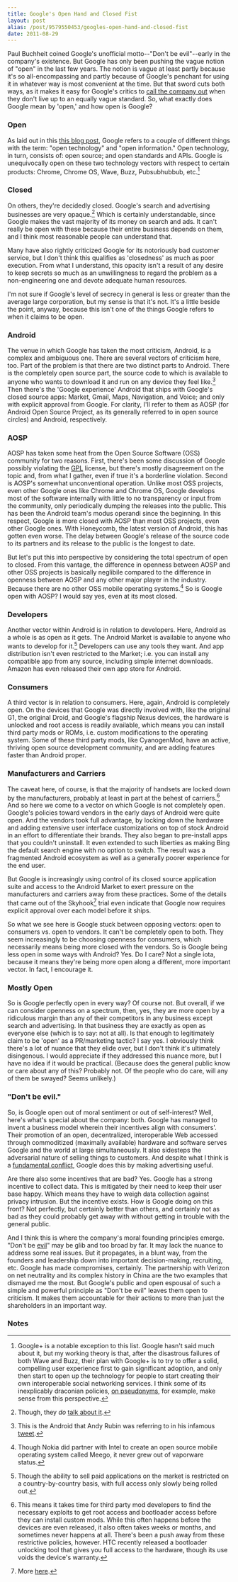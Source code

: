 ```yaml
---
title: Google's Open Hand and Closed Fist
layout: post
alias: /post/9579550453/googles-open-hand-and-closed-fist
date: 2011-08-29
---
```


Paul Buchheit coined Google's unofficial motto--"Don't be evil"--early
in the company's existence. But Google has only been pushing the vague
notion of "open" in the last few years. The notion is vague at least
partly because it's so all-encompassing and partly because of Google's
penchant for using it in whatever way is most convenient at the time.
But that sword cuts both ways, as it makes it easy for Google's critics
to [call the company out](http://techcrunch.com/2011/03/26/open/) when
they don't live up to an equally vague standard. So, what exactly does
Google mean by 'open,' and how open is Google?

### Open

As laid out in this [this blog
post](http://googleblog.blogspot.com/2009/12/meaning-of-open.html),
Google refers to a couple of different things with the term: "open
technology" and "open information." Open technology, in turn, consists
of: open source; and open standards and APIs. Google is unequivocally
open on these two technology vectors with respect to certain products:
Chrome, Chrome OS, Wave, Buzz, Pubsubhubbub, etc.[^1]

### Closed

On others, they're decidedly closed. Google's search and advertising
businesses are very opaque.[^2] Which is certainly
understandable, since Google makes the vast majority of its money on
search and ads. It can't really be open with these because their entire
business depends on them, and I think most reasonable people can
understand that.

Many have also rightly criticized Google for its notoriously bad
customer service, but I don't think this qualifies as 'closedness' as
much as poor execution. From what I understand, this opacity isn't a
result of any desire to keep secrets so much as an unwillingness to
regard the problem as a non-engineering one and devote adequate human
resources.

I'm not sure if Google's level of secrecy in general is less or greater
than the average large corporation, but my sense is that it's not. It's
a little beside the point, anyway, because this isn't one of the things
Google refers to when it claims to be open.

### Android

The venue in which Google has taken the most criticism, Android, is a
complex and ambiguous one. There are several vectors of criticism here,
too. Part of the problem is that there are two distinct parts to
Android. There is the completely open source part, the source code to
which is available to anyone who wants to download it and run on any
device they feel like.[^3] Then there's the 'Google experience'
Android that ships with Google's closed source apps: Market, Gmail,
Maps, Navigation, and Voice; and only with explicit approval from
Google. For clarity, I'll refer to them as AOSP (for Android Open Source
Project, as its generally referred to in open source circles) and
Android, respectively.

### AOSP

AOSP has taken some heat from the Open Source Software (OSS) community
for two reasons. First, there's been some discussion of Google possibly
violating the [GPL](http://www.gnu.org/copyleft/gpl.html) license, but
there's mostly disagreement on the topic and, from what I gather, even
if true it's a borderline violation. Second is AOSP's somewhat
unconventional operation. Unlike most OSS projects, even other Google
ones like Chrome and Chrome OS, Google develops most of the software
internally with little to no transparency or input from the community,
only periodically dumping the releases into the public. This has been
the Android team's modus operandi since the beginning. In this respect,
Google is more closed with AOSP than most OSS projects, even other
Google ones. With Honeycomb, the latest version of Android, this has
gotten even worse. The delay between Google's release of the source code
to its partners and its release to the public is the longest to date.

But let's put this into perspective by considering the total spectrum of
open to closed. From this vantage, the difference in openness between
AOSP and other OSS projects is basically neglibile compared to the
difference in openness between AOSP and any other major player in the
industry. Because there are no other OSS mobile operating
systems.[^4] So is Google open with AOSP? I would say yes, even
at its most closed.

### Developers

Another vector within Android is in relation to developers. Here,
Android as a whole is as open as it gets. The Android Market is
available to anyone who wants to develop for it.[^5] Developers
can use any tools they want. And app distribution isn't even restricted
to the Market; i.e. you can install any compatible app from any source,
including simple internet downloads. Amazon has even released their own
app store for Android.

### Consumers

A third vector is in relation to consumers. Here, again, Android is
completely open. On the devices that Google was directly involved with,
like the original G1, the original Droid, and Google's flagship Nexus
devices, the hardware is unlocked and root access is readily available,
which means you can install third party mods or ROMs, i.e. custom
modifications to the operating system. Some of these third party mods,
like CyanogenMod, have an active, thriving open source development
community, and are adding features faster than Android proper.

### Manufacturers and Carriers

The caveat here, of course, is that the majority of handsets are locked
down by the manufacturers, probably at least in part at the behest of
carriers.[^6] And so here we come to a vector on which Google is
not completely open. Google's policies toward vendors in the early days
of Android were quite open. And the vendors took full advantage, by
locking down the hardware and adding extensive user interface
customizations on top of stock Android in an effort to differentiate
their brands. They also began to pre-install apps that you couldn't
uninstall. It even extended to such liberties as making Bing the default
search engine with no option to switch. The result was a fragmented
Android ecosystem as well as a generally poorer experience for the end
user.

But Google is increasingly using control of its closed source
application suite and access to the Android Market to exert pressure on
the manufacturers and carriers away from these practices. Some of the
details that came out of the Skyhook[^7] trial even indicate that
Google now requires explicit approval over each model before it ships.

So what we see here is Google stuck between opposing vectors: open to
consumers vs. open to vendors. It can't be completely open to both. They
seem increasingly to be choosing openness for consumers, which
necessarily means being more closed with the vendors. So is Google being
less open in some ways with Android? Yes. Do I care? Not a single iota,
because it means they're being more open along a different, more
important vector. In fact, I encourage it.

### Mostly Open

So is Google perfectly open in every way? Of course not. But overall, if
we can consider openness on a spectrum, then, yes, they are more open by
a ridiculous margin than any of their competitors in any business except
search and advertising. In that business they are exactly as open as
everyone else (which is to say: not at all). Is that enough to
legitimately claim to be 'open' as a PR/marketing tactic? I say yes. I
obviously think there's a lot of nuance that they elide over, but I
don't think it's ultimately disingenous. I would appreciate if they
addressed this nuance more, but I have no idea if it would be practical.
(Because does the general public know or care about any of this?
Probably not. Of the people who do care, will any of them be swayed?
Seems unlikely.)

### "Don't be evil."

So, is Google open out of moral sentiment or out of self-interest? Well,
here's what's special about the company: both. Google has managed to
invent a business model wherein their incentives align with consumers'.
Their promotion of an open, decentralized, interoperable Web accessed
through commoditized (maximally available) hardware and software serves
Google and the world at large simultaneously. It also sidesteps the
adversarial nature of selling things to customers. And despite what I
think is a [fundamental
conflict](http://blog.byjoemoon.com/post/7590977101/googles-existential-crisis),
Google does this by making advertising useful.

Are there also some incentives that are bad? Yes. Google has a strong
incentive to collect data. This is mitigated by their need to keep their
user base happy. Which means they have to weigh data collection against
privacy intrusion. But the incentive exists. How is Google doing on this
front? Not perfectly, but certainly better than others, and certainly
not as bad as they could probably get away with without getting in
trouble with the general public.

And I think this is where the company's moral founding principles
emerge. "Don't be [evil](http://www.aaronsw.com/weblog/googevil)" may be
glib and too broad by far. It may lack the nuance to address some real
issues. But it propagates, in a blunt way, from the founders and
leadership down into important decision-making, recruiting, etc. Google
has made compromises, certainly. The partnership with Verizon on net
neutrality and its complex history in China are the two examples that
dismayed me the most. But Google's public and open espousal of such a
simple and powerful principle as "Don't be evil" leaves them open to
criticism. It makes them accountable for their actions to more than just
the shareholders in an important way.

### Notes

[^1]: Google+ is a notable exception to this list. Google hasn't said much
    about it, but my working theory is that, after the disastrous
    failures of both Wave and Buzz, their plan with Google+ is to try to
    offer a solid, compelling user experience first to gain significant
    adoption, and only then start to open up the technology for people
    to start creating their own interoperable social networking
    services. I think some of its inexplicably draconian policies, [on
    pseudonyms](http://epeus.blogspot.com/2011/08/google-plus-must-stop-this-identity.html),
    for example, make sense from this perspective.
    

[^2]: Though, they *do* [talk about
    it](http://insidesearch.blogspot.com/2011/08/another-look-under-hood-of-search.html).
    

[^3]: This is the Android that Andy Rubin was referring to in his infamous
    [tweet](http://twitter.com/#!/Arubin/status/27808662429).
    

[^4]: Though Nokia did partner with Intel to create an open source mobile
    operating system called Meego, it never grew out of vaporware
    status. 

[^5]: Though the ability to sell paid applications on the market is
    restricted on a country-by-country basis, with full access only
    slowly being rolled out. 

[^6]: This means it takes time for third party mod developers to find the
    necessary exploits to get root access and bootloader access before
    they can install custom mods. While this often happens before the
    devices are even released, it also often takes weeks or months, and
    sometimes never happens at all. There's been a push away from these
    restrictive policies, however. HTC recently released a bootloader
    unlocking tool that gives you full access to the hardware, though
    its use voids the device's warranty.
    

[^7]: More [here](http://www.socialaw.com/slip.htm?cid=20416&sid=121).
